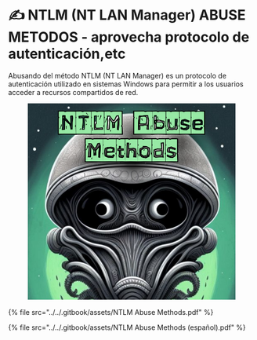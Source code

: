# ✍️ NTLM (NT LAN Manager) ABUSE METODOS - aprovecha protocolo de autenticación,etc

Abusando del método NTLM (NT LAN Manager) es un protocolo de autenticación utilizado en sistemas Windows para permitir a los usuarios acceder a recursos compartidos de red.

<figure><img src="../../.gitbook/assets/NTLM-Abuse-Methods-pdf.png" alt=""><figcaption></figcaption></figure>



{% file src="../../.gitbook/assets/NTLM Abuse Methods.pdf" %}



{% file src="../../.gitbook/assets/NTLM Abuse Methods (español).pdf" %}
